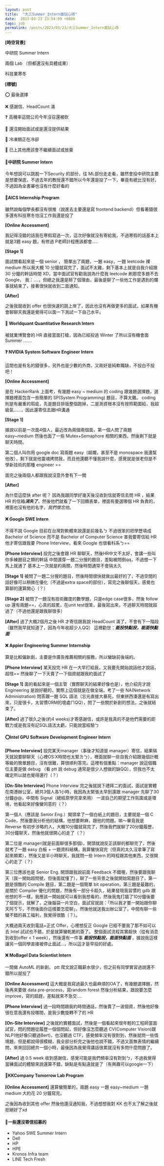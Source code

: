 ```yaml
---
layout: post
title:  "大三Summer_Intern面試心得"
date:  2023-03-23 23:54:09 +0800
tags: job
permalink: /posts/2023/03/23/大三Summer_Intern面試心得
---
```






**[時空背景]**

中研院 Summer Intern

兩個 Lab （但都還沒有具體成果）

科技業寒冬

**[標號]**

⭕️ 最後選擇

❌ 感謝信、HeadCount 滿

❓ 高機率這間公司今年沒召還被砍

🔺 還沒開始面試或是還沒提供結果

🥶 冷凍期正在冷卻

👋 已上其他應該會不繼續面試或放棄



#### 👋中研院 Summer Intern

今年想說可以跳脫一下Security 的部份，往 ML部份走走看，雖然會投中研院主要是想要保底，不過去年的教授還不錯所以今年還是投了一下，畢竟有總比沒有好。 不過因為全書審也沒有什麼好看的



#### 👋AICS Internship Program

雖然說每個學長都沒有很推（說進去主要還是寫 frontend backend）但看著錢很多還有科技寒冬怕沒工作我還是投了

**[Online Accessment]**

我記得沒錯的話我在寒假寫過一次，這次好像就沒有寄給我，不過寒假的話基本上就是3題 easy 題，有修過 P老師計程應該都會.....

**[Stage 1]**

面試關看起來是一個 senior ， 簡單出了兩題，一題 easy，一題 leetcode 裸 medium 所以我大概 10 分鐘就寫完了，面試不太難，剩下基本上就是自我介紹跟 30 分鐘的幹話時間 XD，當中面試官有勸我說為什麼我 leetcode 刷那麼多題不去 Google， 我：....，但總之我還是掰了個理由，最後是聊了一些他工作是遇到的爛事就結束了，接著很快就收到二面通知。

**[After]**

之後我就收到 offer 也很快速的跳上岸了，因此也沒有再做更多的面試，如果有機會聊聊天我還是覺得可以面一下測試一下自己水平。



#### 🥶 Worldquant Quantitative Research Intern

被就業博覽會的 HR 直接當面打槍，因為已經投過 Winter 了所以沒有機會面 Summer .......



#### ❓ NVIDIA System Software Engineer Intern

這間也是有名的錢很多，另外也是少數的外商，又剛好是純軟職缺，不投白不投吧！

**[Online Accessment]**

是在 HackerRank 上面考，有幾題 easy ~ medium 的 coding 跟幾題選擇題，選擇題裡面包含一些簡單的 SP(System Programming) 題目，不算太難。 coding 則是有嚴重的瑕疵，先是題目排版整個跑掉，二是測資根本沒有按照範圍給，我超級氣......，因此還寄信去跟HR溝通

**[Stage 1]**

據說以前是一次面4個人，最近改為兩個兩個面，第一個人問了兩題 easy~medium 然後也面了一些 Mutex+Semaphore 相關的東西，然後剩下就是聊天時間。

第二個人叫你用 google doc 寫兩題 easy（超爛，甚至不是 monospace 我還幫他改），剩下就是他靈魂拷問我，而且他還聽不懂我說什麼，感覺就是很老但是不學新技術的那種 engineer ==

面完之後兩個人都跟我說沒意外會有下一關

**[After]**

為什麼這麼快 after 呢？ 因為我跟同學好幾天後沒收到信就寄信去問 HR ，結果 HR 的信箱***消失了***，然後他們就看了一下回饋表單，裡面有要選哪個 HR 負責的，裡面也沒有他的名字，*我們懷念他*。



#### ❌ Google SWE Intern

不得不說 Google 目前在台灣對軟體來說還是前幾名ㄅ
不過很笨的把學歷填成 Bachelor of Science 而不是 Bachelor of Computer Science 害我要寄信給 HR 他才寄信跟我要 Phone Interview，看來 Google 也很看科系ㄅ==

**[Phone Interview]**
投完之後會跟 HR 聊聊天，然後HR中文不太好，會講一些叫你多練題目之類的幹話
中間還穿一題二分搜的題目，差點被問倒qq，不過想一下馬上就通了
基本上一次就是約兩關，然後時間通常不會隔太久

**[Stage 1]**
被問了一題二分搜的題目，然後時間很快就做出最好的了，不過空間的話好像可以稍微在優化（不過是extra space的部份），寫完之後聊個天，感覺也算聊的還算開心（？）

**[Stage 2]**
被問了一題沒有技術難度的數學題，只是edge case很多，然後 follow up 還有兩題==，心真的超累，在unit test很笨，最後寫出來，不過聊天時間就超過了（不過他還是跟我聊很多）

**[After]**
過了大概2個月之後 HR 才寄信跟我說 HeadCount 滿了，不會有下一階段（雖然我早就知道了，因為今年收超少人QQ）
這裡勸世：***能投快點投，能面快點面***

#### ❌ Appier Engineering Summer Internship

算是比較偏新創，主要是作廣告推薦相關的服務，所以蠻缺前後端的。

**[Phone Interview]**
某天投完 HR 在一大早打給我，又我要先開始說話他才說話，超怪==
然後聊了一下天賣了一下個資就跟我約面試了

**[Stage 1]**
面的看起來是一個主管（實際聊天的結果好像也是），他介紹完才說 Engineering 是說好聽的，實際上這個就是在做全端，考了一些 NA(Network Administration) 問答跟一題 SQL 語法（忘光直接大暴死，但東拼西湊還是有寫出來，只是很卡，太習慣ORM的壞處ㄇQQ），問了一些關於新創的想法，之後就結束了。

**[After]**
過了很久之後(約4 weeks)才寄感謝信，或許是我真的不是他們需要的即戰力或是我沒有記SQL語法太虧，只能說當經驗ㄅ

#### ⭕️Intel GPU Software Development Engineer Intern

**[Phone Interview]**
投完某天manager（事後才知道是 manager）寄信，結果隔天就說要聊聊天（心裡OS:X時間也太緊ㄌㄅ），裡面就聊一些自我介紹跟幾個計概等級的簡單題目，沒有很難，算很順利答完。這裡有個重點：manager 說這個職位主要是做 debug （看 ptt 說 debug 通常是很少人想做的缺QQ），但我也不太確定所以就也覺得還行（？）

**[On-Site Interview]**
Phone Interview 完之後就說下禮拜二約面試，面試是實體在南港辦公室，總共3個人各1小時，我因為太緊張太早到還跟 manager 先聊了30分鐘@@，中間有 Signal（總經原學完拿來用） 一波自己的期望工作氛圍或是環境，他看起來好像蠻同意的（？）

第一個人（應該是 Senior Eng.）開頭拿了一個白紙上的題目，主要就是一個 C Code，然後要我分析他的結構，他想要幹麻，跟他的問題。嘛～畢竟我是 Reverse 有初步涉略的人，大概10分鐘就寫完了，然後我們就聊了20分鐘履歷，30分鐘聊天，然後他就很開心的走了（？）

第二位是 manager(就是前面聊很多那個)，開頭就說反正該聊的都聊完了，然後就考了一題 easy 白板 + 一題資料結構，我算蠻快寫完（但真的太久沒拿筆了寫起來頗累），然後又是半小時聊天，我就問一些 Intern 的時程跟其他東西，又很開心的走了（？）

第三位應該也是 Senior Eng. 開頭跟我說前面 Feedback 不錯喔，然後要跟我聊天（我一開始超問號，但後面就懂了），聊了一些背景之後就開始寫題目了，第一題是很酷的 Compile 題目，第二題是一個簡單 bit operation，第三題是最難的，是關於 Compiler 優化的問題，然後有一部分卡超久，結果發現我習慣的 gdb 跟他想的不一樣，我應該一開始就可以看到我想看的，然後我鬼打牆了10分鐘後要了個提示，就解了，之後腦袋一片空白，面試官就說：「所以我才要一開始跟你聊天阿ㄎㄎ，不然後面你這樣要怎麼聊」，然後他就送我出辦公室了，中間有聊一些蠻不錯的員工福利，我覺得很酷（？）。

大概過兩天收到電話+正式 Offer，心裡想反正 Google 已經不要我了那不如可以去 Intel 試試也不錯，於是就算蠻乾脆的簽了。 整個面試流程其實超快（從有消息到收到offer < 1 week），然後還有一件事 ***能投快點投，能面快點面*** ，據說我這樣讓另一個同學直接被停止面試...，所以這才是早投的好處。

#### ❌ MoBagel Data Scientist Intern

一間做 AutoML 的新創， ptt 爬文說正職薪水很少，但之前有同學實習過說還不錯所以就投了

**[Online Accessment]**
這大概是我寫過最久也最麻煩的OA了，有幾題選擇題，然後再來要做 data pre-process，寫random forest 然後分析結果，跟說要怎麼 improve，寫的超趕，差點就來不急交....

**[Phone Interview]**
過一段時間跟我約時間通話，然後賣了一波個資，然後他好像很在意我還有投哪間，是我少數旋轉不了的 HR

**[On-Site Interview]**
之後就約實體面試，然後是一個看起來很年輕的工程師當面試官，問的問題從履歷一個個問起，但好像沒怎麼聽過 CV(Computer Vision)跟 NLP(他好像只聽過Bert)，也沒聽過 CTF，感覺頻率沒有很對到，然後就問一些情境題，但是都說得很模糊，我全部分析完之後他也說不錯，不過又面無表情的繼續問，來來回回總共一個小時，最後因為我覺得講話很累就沒有多問什麼問題了。

**[After]**
過 0.5 week 收到感謝信，感覺可能是我們頻率沒有對到ㄅ，不過我覺得當練面試的體驗來說還算不錯，缺點是有點遠就是了（有興趣可以google一下）

#### 🔺KKCompany Tomorrow Lab Program

**[Online Accessment]**
還算蠻簡單的，兩題 easy 一題 easy~medium 一題 medium 大約花 20 分鐘寫完。

之後因為收到其他 offer 然後他還沒通知我，不過想想我對 KK 也不太了解之後就拒絕好了xd

#### 🔺一些還沒寄信招募的

- Yahoo SWE Summer Intern
- Dell
- HP
- HPE
- Kronos Infra team
- LINE Tech Fresh
